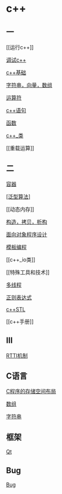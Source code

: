 # c++

## 一

[[运行c++]]

[调试c++](c++_debug.md)

[c++基础](c++_Basic.md)

[字符串，向量，数组](c++_string_vector_array.md)

[运算符](../sorted/c++/运算符/c++_operator.md)

[c++语句](../sorted/c++/语句/c++语句.md)

[函数](c++_Function.md)

[c++_类](c++_Class.md)

[[重载运算]]

## 二

[容器](c++_container.md)

[[泛型算法]](c++_algorithm.md)

[[动态内存]]

[构造，拷贝，析构](c++_Construct_Copy_Destruct.md)

[面向对象程序设计](c++_Object_Qriented_Programming.md)

[模板编程](c++_template.md)

[[c++_io类]]

[[特殊工具和技术]]

[多线程](c++_multithread.md)

[正则表达式](c++_regex.md.md)

[c++STL](c++_STL.md)

[[c++手册]]

## Ⅲ

[RTTI机制](c++_RTTI机制.md)

## C语言

[C程序的存储空间布局](Linux_process_C程序的存储空间布局.md)

[数组](C_Array.md)

[字符串](c_string.md)

## 框架

[Qt](Qt.md)

## Bug

[Bug](c++_Learn_From_Bug.md)